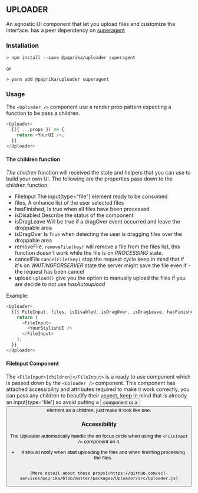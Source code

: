 ## UPLOADER

An agnostic UI component that let you upload files and customize the interface. has a peer dependency on [superagent](https://github.com/visionmedia/superagent)

### Installation

`> npm install --save @paprika/uploader superagent`

or

`> yarn add @paprika/uploader superagent`

### Usage

The `<Uploader />` component use a render prop pattern expecting a function to be pass a children.

```js
<Uploader>
  {({ ...props }) => {
    return <YourUI />;
  }}
</Uploader>
```

#### The children function

_The children_ function will received the state and helpers that you can use to build your own UI. The following
are the properties pass down to the children function.

- FileInput
  The input[type="file"] element ready to be consumed
- files,
  A enhance list of the user selected files
- hasFinished,
  Is true when all files have been processed
- isDisabled
  Describe the status of the component
- isDragLeave
  Will be true if a dragOver event occurred and leave the droppable area
- isDragOver
  Is `True` when detecting the user is dragging files over the droppable area
- removeFile,
  `removeFile(key)` will remove a file from the files list, this function doesn't work while the file is on _PROCESSING_ state.
- cancelFile
  `cancelFile(key)` stop the request cycle keep in mind that if it's on _WAITINGFORSERVER_ state the server might save the file even if - the request has been cancel
- upload
  `upload()` give you the option to manually upload the files if you are decide to not use _hasAutoupload_

Example:

```js
<Uploader>
  {({ FileInput, files, isDisabled, isDragOver, isDragLeave, hasFinished, upload, removeFile, cancelFile }) => {
    return (
      <FileInput>
        <YourStylishUI />
      </FileInput>
    );
  }}
</Uploader>
```

#### FileInput Component

The `<FileInput>{children}</FileInput>` is a ready to use component which is passed down by the `<Uploader />` component.
This component has attached accessibility and attributes required to make it work correctly, you can pass any children to beautify their aspect, keep in mind that is already an input[type='file'] so avoid putting a <Button /> component or a <button /> element as a children, just make it look like one.

### Accessibility

The Uploader automatically handle the on focus circle when using the `<FileInput />` component on it.

- it should notify when start uploading the files and when finishing processing the files.

```

[More detail about these props](https://github.com/acl-services/paprika/blob/master/packages/Uploader/src/Uploader.js)
```
